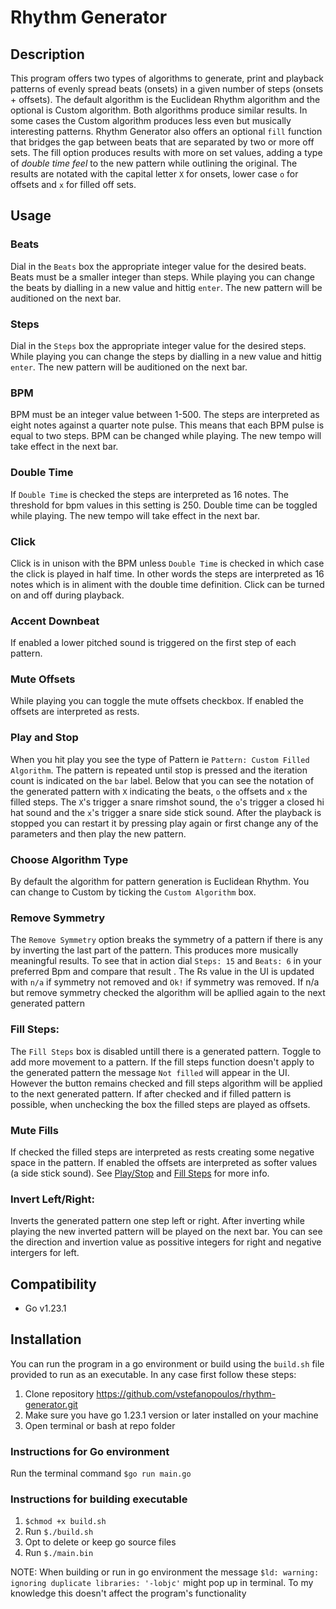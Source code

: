 # **Rhythm Generator**

## **Description**

This program offers two types of algorithms to generate, print and playback patterns of evenly spread beats (onsets) in a given number of steps (onsets + offsets). The default algorithm is the Euclidean Rhythm algorithm and the optional is Custom algorithm. Both algorithms produce similar results. In some cases the Custom algorithm produces less even but musically interesting patterns. Rhythm Generator also offers an optional `fill` function that bridges the gap between beats that are separated by two or more off sets. The fill option produces results with more on set values, adding a type of *double time feel* to the new pattern while outlining the original. The results are notated with the capital letter `X` for onsets, lower case `o` for offsets and `x` for filled off sets.

## **Usage**

### Beats

Dial in the `Beats` box the appropriate integer value for the desired beats. Beats must be a smaller integer than steps. While playing you can change the beats by dialling in a new value and hittig `enter`. The new pattern will be auditioned on the next bar.

### Steps

Dial in the `Steps` box the appropriate integer value for the desired steps. While playing you can change the steps by dialling in a new value and hittig `enter`. The new pattern will be auditioned on the next bar.

### BPM

BPM must be an integer value between 1-500. The steps are interpreted as eight notes against a quarter note pulse. This means that each BPM pulse is equal to two steps. BPM can be changed while playing. The new tempo will take effect in the next bar.

### Double Time

If `Double Time` is checked the steps are interpreted as 16 notes. The threshold for bpm values in this setting is 250. Double time can be toggled while playing. The new tempo will take effect in the next bar.

### Click

Click is in unison with the BPM unless `Double Time` is checked in which case the click is played in half time. In other words the steps are interpreted as 16 notes which is in aliment with the double time definition. Click can be turned on and off during playback.

### Accent Downbeat

If enabled a lower pitched sound is triggered on the first step of each pattern.

### Mute Offsets

While playing you can toggle the mute offsets checkbox. If enabled the offsets are interpreted as rests.

### Play and Stop 

When you hit play you see the type of Pattern ie `Pattern: Custom Filled Algorithm`. The pattern is repeated until stop is pressed and the iteration count is indicated on the `bar` label. Below that you can see the notation of the generated pattern with `X` indicating the beats, `o` the offsets and `x` the filled steps. The `X`'s trigger a snare rimshot sound, the `o`'s trigger a closed hi hat sound and the `x`'s trigger a snare side stick sound. After the playback is stopped you can restart it by pressing play again or first change any of the parameters and then play the new pattern.

### Choose Algorithm Type

By default the algorithm for pattern generation is Euclidean Rhythm. You can change to Custom by ticking the `Custom Algorithm` box. 

### Remove Symmetry

The `Remove Symmetry` option breaks the symmetry of a pattern if there is any by inverting the last part of the pattern. This produces more musically meaningful results. To see that in action dial `Steps: 15` and `Beats: 6` in your preferred Bpm and compare that result . The Rs value in the UI is updated with `n/a` if symmetry not removed and `Ok!` if symmetry was removed. If n/a but remove symmetry checked the algorithm will be apllied again to the next generated pattern

### Fill Steps:  

The `Fill Steps` box is disabled untill there is a generated pattern. Toggle to add more movement to a pattern. If the fill steps function doesn't apply to the generated pattern the message `Not filled` will appear in the UI. However the button remains checked and fill steps algorithm will be applied to the next generated pattern. If after checked and if filled pattern is possible, when unchecking the box the filled steps are played as offsets. 

### Mute Fills

If checked the filled steps are interpreted as rests creating some negative space in the pattern. If enabled the offsets are interpreted as softer values (a side stick sound). See [Play/Stop](#play-and-stop) and [Fill Steps](#fill-steps) for more info.

### Invert Left/Right:

Inverts the generated pattern one step left or right. After inverting while playing the new inverted pattern will be played on the next bar. You can see the direction and invertion value as possitive integers for right and negative intergers for left. 

## **Compatibility**

- Go v1.23.1

## **Installation**

You can run the program in a go environment or build using the `build.sh` file provided to run as an executable.
In any case first follow these steps:

1. Clone repository https://github.com/vstefanopoulos/rhythm-generator.git
2. Make sure you have go 1.23.1 version or later installed on your machine 
3. Open terminal or bash at repo folder

### **Instructions for Go environment**

Run the terminal command `$go run main.go`

### **Instructions for building executable**

1. `$chmod +x build.sh`
2. Run `$./build.sh`
3. Opt to delete or keep go source files
4. Run `$./main.bin` 


NOTE: When building or run in go environment the message `$ld: warning: ignoring duplicate libraries: '-lobjc'` might pop up in terminal. To my knowledge this doesn't affect the program's functionality
